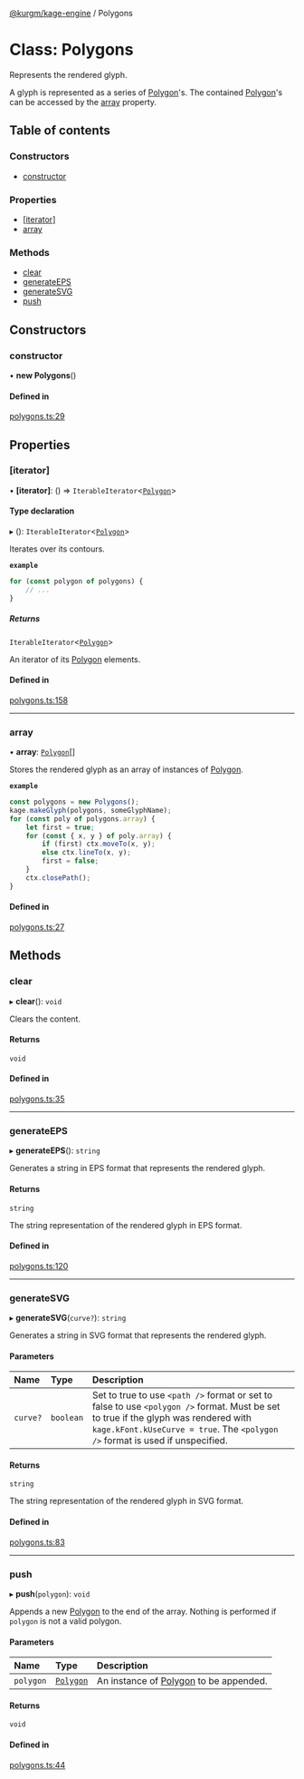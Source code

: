 [@kurgm/kage-engine](../README.md) / Polygons

# Class: Polygons

Represents the rendered glyph.

A glyph is represented as a series of [Polygon](Polygon.md)'s.
The contained [Polygon](Polygon.md)'s can be accessed by the [array](Polygons.md#array) property.

## Table of contents

### Constructors

- [constructor](Polygons.md#constructor)

### Properties

- [[iterator]](Polygons.md#[iterator])
- [array](Polygons.md#array)

### Methods

- [clear](Polygons.md#clear)
- [generateEPS](Polygons.md#generateeps)
- [generateSVG](Polygons.md#generatesvg)
- [push](Polygons.md#push)

## Constructors

### constructor

• **new Polygons**()

#### Defined in

[polygons.ts:29](https://github.com/kurgm/kage-engine/blob/master/src/polygons.ts#L29)

## Properties

### [iterator]

• **[iterator]**: () => `IterableIterator`<[`Polygon`](Polygon.md)\>

#### Type declaration

▸ (): `IterableIterator`<[`Polygon`](Polygon.md)\>

Iterates over its contours.

**`example`**
```ts
for (const polygon of polygons) {
	// ...
}
```

##### Returns

`IterableIterator`<[`Polygon`](Polygon.md)\>

An iterator of its [Polygon](Polygon.md) elements.

#### Defined in

[polygons.ts:158](https://github.com/kurgm/kage-engine/blob/master/src/polygons.ts#L158)

___

### array

• **array**: [`Polygon`](Polygon.md)[]

Stores the rendered glyph as an array of instances of [Polygon](Polygon.md).

**`example`**
```ts
const polygons = new Polygons();
kage.makeGlyph(polygons, someGlyphName);
for (const poly of polygons.array) {
	let first = true;
	for (const { x, y } of poly.array) {
		if (first) ctx.moveTo(x, y);
		else ctx.lineTo(x, y);
		first = false;
	}
	ctx.closePath();
}
```

#### Defined in

[polygons.ts:27](https://github.com/kurgm/kage-engine/blob/master/src/polygons.ts#L27)

## Methods

### clear

▸ **clear**(): `void`

Clears the content.

#### Returns

`void`

#### Defined in

[polygons.ts:35](https://github.com/kurgm/kage-engine/blob/master/src/polygons.ts#L35)

___

### generateEPS

▸ **generateEPS**(): `string`

Generates a string in EPS format that represents the rendered glyph.

#### Returns

`string`

The string representation of the rendered glyph in EPS format.

#### Defined in

[polygons.ts:120](https://github.com/kurgm/kage-engine/blob/master/src/polygons.ts#L120)

___

### generateSVG

▸ **generateSVG**(`curve?`): `string`

Generates a string in SVG format that represents the rendered glyph.

#### Parameters

| Name | Type | Description |
| :------ | :------ | :------ |
| `curve?` | `boolean` | Set to true to use `<path />` format or set to false to use     `<polygon />` format. Must be set to true if the glyph was rendered with     `kage.kFont.kUseCurve = true`. The `<polygon />` format is used if     unspecified. |

#### Returns

`string`

The string representation of the rendered glyph in SVG format.

#### Defined in

[polygons.ts:83](https://github.com/kurgm/kage-engine/blob/master/src/polygons.ts#L83)

___

### push

▸ **push**(`polygon`): `void`

Appends a new [Polygon](Polygon.md) to the end of the array.
Nothing is performed if `polygon` is not a valid polygon.

#### Parameters

| Name | Type | Description |
| :------ | :------ | :------ |
| `polygon` | [`Polygon`](Polygon.md) | An instance of [Polygon](Polygon.md) to be appended. |

#### Returns

`void`

#### Defined in

[polygons.ts:44](https://github.com/kurgm/kage-engine/blob/master/src/polygons.ts#L44)
